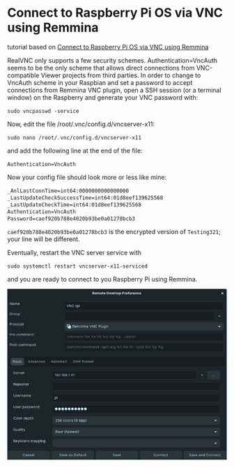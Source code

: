 # Connect to Raspberry Pi OS via VNC using Remmina

tutorial based on [Connect to Raspberry Pi OS via VNC using Remmina](https://docs.linuxconsulting.mn.it/notes/remmina-vnc-raspberry)

RealVNC only supports a few security schemes. Authentication=VncAuth seems to be the only scheme that allows direct connections from VNC-compatible Viewer projects from third parties. In order to change to VncAuth scheme in your Raspbian and set a password to accept connections from Remmina VNC plugin, open a SSH session (or a terminal window) on the Raspberry and generate your VNC password with:

```
sudo vncpasswd -service
```

Now, edit the file /root/.vnc/config.d/vncserver-x11:

```
sudo nano /root/.vnc/config.d/vncserver-x11
```

and add the following line at the end of the file:

```
Authentication=VncAuth
```

Now your config file should look more or less like mine:

```
_AnlLastConnTime=int64:0000000000000000
_LastUpdateCheckSuccessTime=int64:01d8eef139625568
_LastUpdateCheckTime=int64:01d8eef139625568
Authentication=VncAuth
Password=caef920b788e4020b93be0a01278bcb3
```

`caef920b788e4020b93be0a01278bcb3` is the encrypted version of `Testing321`; your line will be different.

Eventually, restart the VNC server service with

```
sudo systemctl restart vncserver-x11-serviced
```

and you are ready to connect to you Raspberry Pi using Remmina.

![remmina edit screenshot](2022-11-02_22-02.png)
